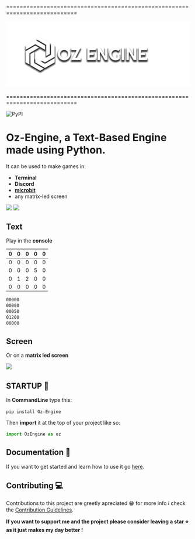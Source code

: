 

===========================================================================
                               
![](logo.png)

===========================================================================

![PyPI](https://img.shields.io/pypi/v/Oz-Engine?label=Oz-Engine%20pypi)

# Oz-Engine, a **Text-Based Engine** made using **Python**.
It can be used to make games in:
* **Terminal**  
* **Discord** 
* [**microbit**](https://github.com/menitoon/Oz-Engine-Microbit-version)
* any matrix-led screen


![](https://thumbs.gfycat.com/AcclaimedAlienatedGiraffe-size_restricted.gif)  ![](https://thumbs.gfycat.com/ScientificTatteredCardinal-size_restricted.gif)


## Text

Play in the **console**

| 0 | 0 | 0 | 0 | 0 |
|---|---|---|---|---|
| 0 | 0 | 0 | 0 | 0 |
| 0 | 0 | 0 | 5 | 0 |   
| 0 | 1 | 2 | 0 | 0 |
| 0 | 0 | 0 | 0 | 0 |

```
00000
00000
00050
01200
00000
```

## Screen
Or on a **matrix led screen**

![](https://cdn.discordapp.com/attachments/958679110316617748/1075077189969645578/Microbit.png)

## STARTUP 👟

In **CommandLine** type this:

 ``` pip install Oz-Engine ```
 
 Then **import** it at the top of your project like so:
 ```python 
 import OzEngine as oz 
 ```


## Documentation 📖

If you want to get started and learn how to use it go [here](https://github.com/menitoon/Oz-Engine/wiki).


## Contributing 💻

Contributions to this project are greetly apreciated 😁 for more info ℹ️
check the [Contribution Guidelines](https://github.com/menitoon/Oz-Engine/blob/main/CONTRIBUTING.md).

__If you want to support me and the project please consider leaving a star ⭐  as it just makes my day better !__
